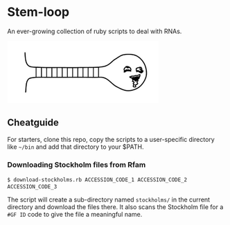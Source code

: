 # Stem-loop
An ever-growing collection of ruby scripts to deal with RNAs.

<img src="https://github.com/jmberros/stem-loop/blob/master/stem-loop.png" width="350">

## Cheatguide

For starters, clone this repo, copy the scripts to a user-specific directory like `~/bin` and add that directory to your $PATH.

### Downloading Stockholm files from Rfam
```shell
$ download-stockholms.rb ACCESSION_CODE_1 ACCESSION_CODE_2 ACCESSION_CODE_3
```
The script will create a sub-directory named `stockholms/` in the current directory and download the files there. It also scans the Stockholm file for a `#GF ID` code to give the file a meaningful name.
